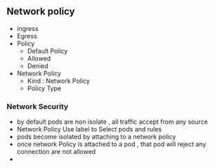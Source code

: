 ## Network policy
- ingress
- Egress
- Policy
  - Default Policy
  - Allowed
  - Denied
- Network Policy
  - Kind : Network Policy
  - Policy Type

### Network Security
- by default pods are non isolate , all traffic accept from any source
- Network Policy Use label to Select pods and rules
- pods become isolated by attaching to a network policy
- once network Policy is attached to a pod , that pod will reject any connection are not allowed
- 
